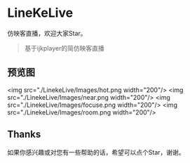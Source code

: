 # LineKeLive
仿映客直播，欢迎大家Star。

> 基于ijkplayer的简仿映客直播

## 预览图
<img src="./LinekeLive/Images/hot.png width="200"/> <img src="./LinekeLive/Images/near.png width="200"/> <img src="./LinekeLive/Images/focuse.png width="200"/> <img src="./LinekeLive/Images/room.png width="200"/> 

## Thanks
如果你感兴趣或对您有一些帮助的话，希望可以点个Star，谢谢。
